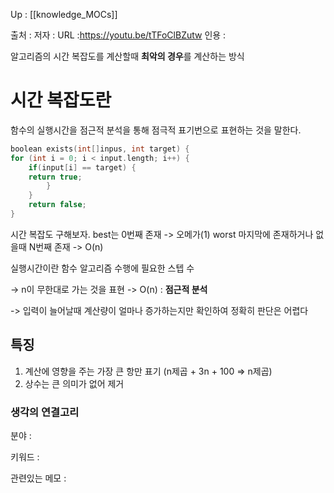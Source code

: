 

Up : [[knowledge_MOCs]]

출처 :
저자 :
URL :https://youtu.be/tTFoClBZutw
인용 : 

알고리즘의 시간 복잡도를  계산할때 **최악의 경우**를 계산하는 방식 

# 시간 복잡도란
함수의 실행시간을 점근적 분석을 통해 점극적 표기번으로 표현하는 것을 말한다. 



```C
boolean exists(int[]inpus, int target) {
for (int i = 0; i < input.length; i++) {
	if(input[i] == target) {
	return true;
		}
	}
	return false;
}
```

시간 복잡도 구해보자. 
best는 0번째 존재 -> 오메가(1)
worst 마지막에 존재하거나 없을때 N번째 존재 -> O(n)



실행시간이란 함수 알고리즘 수행에 필요한 스텝 수 

-> n이 무한대로 가는 것을 표현 -> O(n)
: **점근적 분석**


-> 입력이 늘어날때 계산량이 얼마나 증가하는지만 확인하여 정확히 판단은 어렵다


## 특징
1. 계산에 영향을 주는 가장 큰 항만 표기 (n제곱 + 3n + 100 => n제곱)
2. 상수는 큰 의미가 없어 제거 



### 생각의 연결고리
분야 :

키워드 :

관련있는 메모 :

